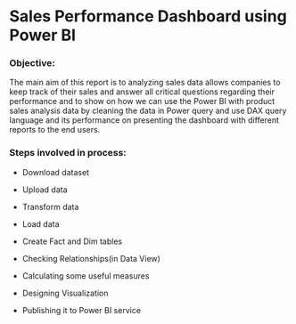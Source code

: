 # Sales Performance Dashboard using Power BI

### Objective:
The main aim of this report is to analyzing sales data allows companies to keep track of their sales and answer all critical questions regarding their performance and to show on how we can use the Power BI with product sales analysis data by cleaning the data in Power query and use DAX query language and its performance on presenting the dashboard with different reports to the end users.

### Steps involved in process:

- Download dataset

- Upload data

- Transform data

- Load data

- Create Fact and Dim tables

- Checking Relationships(in Data View)

- Calculating some useful measures

- Designing Visualization

- Publishing it to Power BI service
